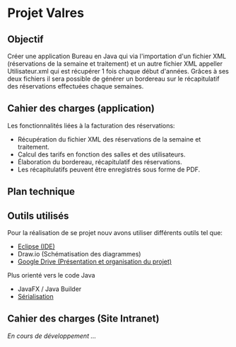 # Projet Valres

## Objectif
Créer une application Bureau en Java qui via l'importation d'un fichier XML (réservations de la semaine et traitement) et un autre fichier XML
appeller Utilisateur.xml qui est récupérer 1 fois chaque début d'années.
Grâces à ses deux fichiers il sera possible de générer un bordereau sur le récapitulatif des réservations effectuées chaque semaines.

## Cahier des charges (application)
Les fonctionnalités liées à la facturation des réservations:
* Récupération du fichier XML des réservations de la semaine et traitement.
* Calcul des tarifs en fonction des salles et des utilisateurs.
* Élaboration du bordereau, récapitulatif des réservations.
* Les récapitulatifs peuvent être enregistrés sous forme de PDF.

## Plan technique

## Outils utilisés
Pour la réalisation de se projet nouv avons utiliser différents outils tel que:
* [Eclipse (IDE)](https://www.eclipse.org/downloads/)
* Draw.io (Schématisation des diagrammes)
* [Google Drive (Présentation et organisation du projet)](https://drive.google.com/drive/u/0/folders/121mjYQHs0nWQcSHkOnCZbqGGbYq6VKWJ)

Plus orienté vers le code Java
* JavaFX / Java Builder
* [Sérialisation](https://igm.univ-mlv.fr/~chilowi/lectures/content/java/cours/storage/serialization.std.html)

## Cahier des charges (Site Intranet)
*En cours de développement ...*
